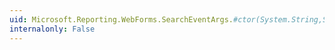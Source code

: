 ```yaml
---
uid: Microsoft.Reporting.WebForms.SearchEventArgs.#ctor(System.String,System.Int32,System.Boolean)
internalonly: False
---
```

